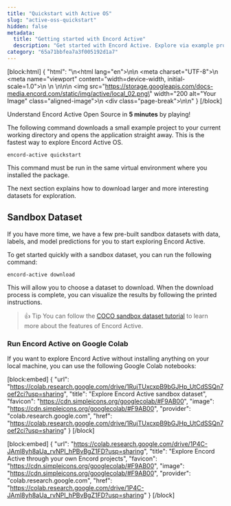 ```yaml
---
title: "Quickstart with Active OS"
slug: "active-oss-quickstart"
hidden: false
metadata: 
  title: "Getting started with Encord Active"
  description: "Get started with Encord Active. Explore via example project. Effortless learning."
category: "65a71bbfea7a3f005192d1a7"
---
```


[block:html]
{
  "html": "<!DOCTYPE html>\n<html lang=\"en\">\n<head>\n    <meta charset=\"UTF-8\">\n    <meta name=\"viewport\" content=\"width=device-width, initial-scale=1.0\">\n    <title>Aligned Image with Page Break</title>\n    <style>\n        .aligned-image {\n            display: block;\n            margin: auto; /* This centers the image */\n        }\n\n        .page-break {\n            page-break-after: always; /* This adds a page break after the image */\n        }\n    </style>\n</head>\n<body>\n    <img src=\"https://storage.googleapis.com/docs-media.encord.com/static/img/active/local_02.png\" width=\"200 alt=\"Your Image\" class=\"aligned-image\">\n    <div class=\"page-break\"></div>\n</body>\n</html>"
}
[/block]

Understand Encord Active Open Source in **5 minutes** by playing!

The following command downloads a small example project to your current working directory and opens the application straight away. This is the fastest way to explore Encord Active OS.

```shell
encord-active quickstart
```

This command must be run in the same virtual environment where you installed the package.

The next section explains how to download larger and more interesting datasets for exploration.

## Sandbox Dataset

If you have more time, we have a few pre-built sandbox datasets with data, labels, and model predictions for you to start exploring Encord Active.

To get started quickly with a sandbox dataset, you can run the following command:

```shell
encord-active download
```

This will allow you to choose a dataset to download. When the download process is complete, you can visualize the results by following the printed instructions.

> 👍 Tip
> You can follow the [COCO sandbox dataset tutorial](https://docs.encord.com/docs/active-touring-coco-dataset) to learn more about the features of Encord Active.


### Run Encord Active on Google Colab

If you want to explore Encord Active without installing anything on your local machine, you can use the following Google Colab notebooks:

[block:embed]
{
  "url": "https://colab.research.google.com/drive/1RujTUxcxpB9bGJHp_UtCdSSQn7oef2ci?usp=sharing",
  "title": "Explore Encord Active sandbox dataset",
  "favicon": "https://cdn.simpleicons.org/googlecolab/#F9AB00",
  "image": "https://cdn.simpleicons.org/googlecolab/#F9AB00",
  "provider": "colab.research.google.com",
  "href": "https://colab.research.google.com/drive/1RujTUxcxpB9bGJHp_UtCdSSQn7oef2ci?usp=sharing"
}
[/block]

[block:embed]
{
  "url": "https://colab.research.google.com/drive/1P4C-JAml8yh8aUa_rvNPI_hPBvBgZ1FD?usp=sharing",
  "title": "Explore Encord Active through your own Encord projects",
  "favicon": "https://cdn.simpleicons.org/googlecolab/#F9AB00",
  "image": "https://cdn.simpleicons.org/googlecolab/#F9AB00",
  "provider": "colab.research.google.com",
  "href": "https://colab.research.google.com/drive/1P4C-JAml8yh8aUa_rvNPI_hPBvBgZ1FD?usp=sharing"
}
[/block]